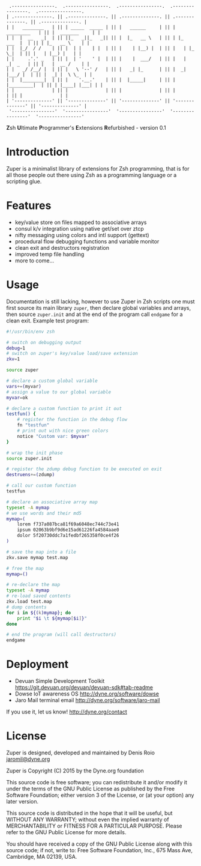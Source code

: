 ```
 .----------------.  .----------------.  .----------------.  .----------------.  .----------------. 
| .--------------. || .--------------. || .--------------. || .--------------. || .--------------. |
| |   ________   | || | _____  _____ | || |   ______     | || |  _________   | || |  _______     | |
| |  |  __   _|  | || ||_   _||_   _|| || |  |_   __ \   | || | |_   ___  |  | || | |_   __ \    | |
| |  |_/  / /    | || |  | |    | |  | || |    | |__) |  | || |   | |_  \_|  | || |   | |__) |   | |
| |     .'.' _   | || |  | '    ' |  | || |    |  ___/   | || |   |  _|  _   | || |   |  __ /    | |
| |   _/ /__/ |  | || |   \ '--' /   | || |   _| |_      | || |  _| |___/ |  | || |  _| |  \ \_  | |
| |  |________|  | || |    '.__.'    | || |  |_____|     | || | |_________|  | || | |____| |___| | |
| |              | || |              | || |              | || |              | || |              | |
| '--------------' || '--------------' || '--------------' || '--------------' || '--------------' |
 '----------------'  '----------------'  '----------------'  '----------------'  '----------------'
```

**Z**sh **U**ltimate **P**rogrammer's **E**xtensions **R**efurbished - version 0.1

# Introduction

Zuper is a minimalist library of extensions for Zsh programming, that
is for all those people out there using Zsh as a programming language
or a scripting glue.

# Features

 - key/value store on files mapped to associative arrays
 - consul k/v integration using native get/set over ztcp
 - nifty messaging using colors and intl support (gettext)
 - procedural flow debugging functions and variable monitor
 - clean exit and destructors registration
 - improved temp file handling
 - more to come...

# Usage

Documentation is still lacking, however to use Zuper in Zsh scripts
one must first source its main library `zuper`, then declare global
variables and arrays, then source `zuper.init` and at the end of the
program call `endgame` for a clean exit. Example test program:

```zsh
#!/usr/bin/env zsh

# switch on debugging output
debug=1
# switch on zuper's key/value load/save extension
zkv=1

source zuper

# declare a custom global variable
vars+=(myvar)
# assign a value to our global variable
myvar=ok

# declare a custom function to print it out
testfun() {
    # register the function in the debug flow
    fn "testfun"
    # print out with nice green colors
    notice "Custom var: $myvar"
}

# wrap the init phase
source zuper.init

# register the zdump debug function to be executed on exit
destruens+=(zdump)

# call our custom function
testfun

# declare an associative array map
typeset -A mymap
# we use words and their md5
mymap=(
    lorem f737a087bca81f69a6048ec744c73e41
    ipsum 02063b9bf9d6e15ad61226fa4584aae0
    dolor 5f20730ddc7a1fedbf265358f0ce4f26
)

# save the map into a file
zkv.save mymap test.map 

# free the map
mymap=()

# re-declare the map
typeset -A mymap
# re-load saved contents
zkv.load test.map
# dump contents
for i in ${(k)mymap}; do
    print "$i \t ${mymap[$i]}"
done

# end the program (will call destructors)
endgame
```


# Deployment

 - Devuan Simple Development Toolkit https://git.devuan.org/devuan/devuan-sdk#tab-readme
 - Dowse IoT awareness OS http://dyne.org/software/dowse
 - Jaro Mail terminal email http://dyne.org/software/jaro-mail

If you use it, let us know! http://dyne.org/contact

# License

Zuper is designed, developed and maintained by Denis Roio <jaromil@dyne.org>

Zuper is Copyright (C) 2015 by the Dyne.org foundation

This source code is free software; you can redistribute it and/or
modify it under the terms of the GNU Public License as published by
the Free Software Foundation; either version 3 of the License, or (at
your option) any later version.

This source code is distributed in the hope that it will be useful,
but WITHOUT ANY WARRANTY; without even the implied warranty of
MERCHANTABILITY or FITNESS FOR A PARTICULAR PURPOSE.  Please refer to
the GNU Public License for more details.

You should have received a copy of the GNU Public License along with
this source code; if not, write to: Free Software Foundation, Inc.,
675 Mass Ave, Cambridge, MA 02139, USA.


